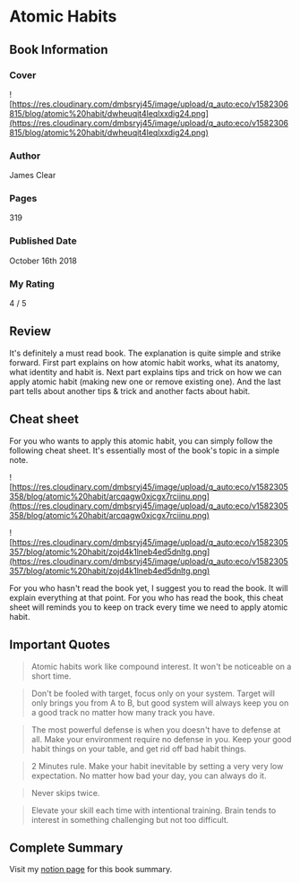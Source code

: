 # Atomic Habits

## Book Information

### Cover

![https://res.cloudinary.com/dmbsryj45/image/upload/q_auto:eco/v1582306815/blog/atomic%20habit/dwheuqit4leqlxxdig24.png](https://res.cloudinary.com/dmbsryj45/image/upload/q_auto:eco/v1582306815/blog/atomic%20habit/dwheuqit4leqlxxdig24.png)

### Author

James Clear

### Pages

319

### Published Date

October 16th 2018

### My Rating

4 / 5

## Review

It's definitely a must read book. The explanation is quite simple and strike forward. First part explains on how atomic habit works, what its anatomy, what identity and habit is. Next part explains tips and trick on how we can apply atomic habit (making new one or remove existing one). And the last part tells about another tips & trick and another facts about habit.

## Cheat sheet

For you who wants to apply this atomic habit, you can simply follow the following cheat sheet. It's essentially most of the book's topic in a simple note.

![https://res.cloudinary.com/dmbsryj45/image/upload/q_auto:eco/v1582305358/blog/atomic%20habit/arcqagw0xjcgx7rciinu.png](https://res.cloudinary.com/dmbsryj45/image/upload/q_auto:eco/v1582305358/blog/atomic%20habit/arcqagw0xjcgx7rciinu.png)

![https://res.cloudinary.com/dmbsryj45/image/upload/q_auto:eco/v1582305357/blog/atomic%20habit/zojd4k1lneb4ed5dnltg.png](https://res.cloudinary.com/dmbsryj45/image/upload/q_auto:eco/v1582305357/blog/atomic%20habit/zojd4k1lneb4ed5dnltg.png)

For you who hasn't read the book yet, I suggest you to read the book. It will explain everything at that point. For you who has read the book, this cheat sheet will reminds you to keep on track every time we need to apply atomic habit.

## Important Quotes

> Atomic habits work like compound interest. It won't be noticeable on a short time.

> Don't be fooled with target, focus only on your system. Target will only brings you from A to B, but good system will always keep you on a good track no matter how many track you have.

> The most powerful defense is when you doesn't have to defense at all. Make your environment require no defense in you. Keep your good habit things on your table, and get rid off bad habit things.

> 2 Minutes rule. Make your habit inevitable by setting a very very low expectation. No matter how bad your day, you can always do it.

> Never skips twice.

> Elevate your skill each time with intentional training. Brain tends to interest in something challenging but not too difficult.

## Complete Summary

Visit my [notion page](https://www.notion.so/bagusprabangkoro/Atomic-Habits-b69832fe10d54349b2ef480be126c832) for this book summary.